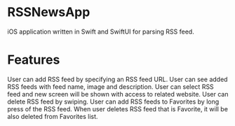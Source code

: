 # RSSNewsApp
iOS application written in Swift and SwiftUI for parsing RSS feed.

# Features

User can add RSS feed by specifying an RSS feed URL.
User can see added RSS feeds with feed name, image and description.
User can select RSS feed and new screen will be shown with access to related website.
User can delete RSS feed by swiping.
User can add RSS feeds to Favorites by long press of the RSS feed.
When user deletes RSS feed that is Favorite, it will be also deleted from Favorites list.
